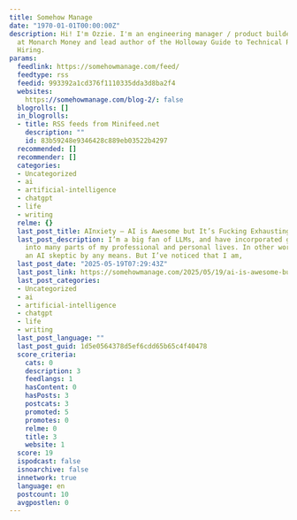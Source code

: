```yaml
---
title: Somehow Manage
date: "1970-01-01T00:00:00Z"
description: Hi! I'm Ozzie. I'm an engineering manager / product builder. I am co-founder
  at Monarch Money and lead author of the Holloway Guide to Technical Recruiting and
  Hiring.
params:
  feedlink: https://somehowmanage.com/feed/
  feedtype: rss
  feedid: 993392a1cd376f1110335dda3d8ba2f4
  websites:
    https://somehowmanage.com/blog-2/: false
  blogrolls: []
  in_blogrolls:
  - title: RSS feeds from Minifeed.net
    description: ""
    id: 83b59248e9346428c889eb03522b4297
  recommended: []
  recommender: []
  categories:
  - Uncategorized
  - ai
  - artificial-intelligence
  - chatgpt
  - life
  - writing
  relme: {}
  last_post_title: AInxiety — AI is Awesome but It’s Fucking Exhausting
  last_post_description: I’m a big fan of LLMs, and have incorporated generative AI
    into many parts of my professional and personal lives. In other words, I’m not
    an AI skeptic by any means. But I’ve noticed that I am,
  last_post_date: "2025-05-19T07:29:43Z"
  last_post_link: https://somehowmanage.com/2025/05/19/ai-is-awesome-but-its-fucking-exhausting/
  last_post_categories:
  - Uncategorized
  - ai
  - artificial-intelligence
  - chatgpt
  - life
  - writing
  last_post_language: ""
  last_post_guid: 1d5e0564378d5ef6cdd65b65c4f40478
  score_criteria:
    cats: 0
    description: 3
    feedlangs: 1
    hasContent: 0
    hasPosts: 3
    postcats: 3
    promoted: 5
    promotes: 0
    relme: 0
    title: 3
    website: 1
  score: 19
  ispodcast: false
  isnoarchive: false
  innetwork: true
  language: en
  postcount: 10
  avgpostlen: 0
---
```

